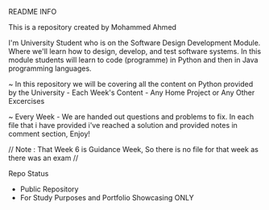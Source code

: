 README INFO

This is a repository created by Mohammed Ahmed 

I'm University Student who is on the Software Design Development Module. Where we'll learn how to design, develop, and test software systems.
In this module students will learn to code (programme) in Python and then in Java programming languages.

 ~ In this repository we will be covering all the content on Python provided by the University
    - Each Week's Content
    - Any Home Project or Any Other Excercises 
    
 ~ Every Week - We are handed out questions and problems to fix. In each file that i have provided i've reached a solution and provided notes in comment section, Enjoy!

// Note : That Week 6 is Guidance Week, So there is no file for that week as there was an exam //


Repo Status 

- Public Repository 
- For Study Purposes and Portfolio Showcasing ONLY
